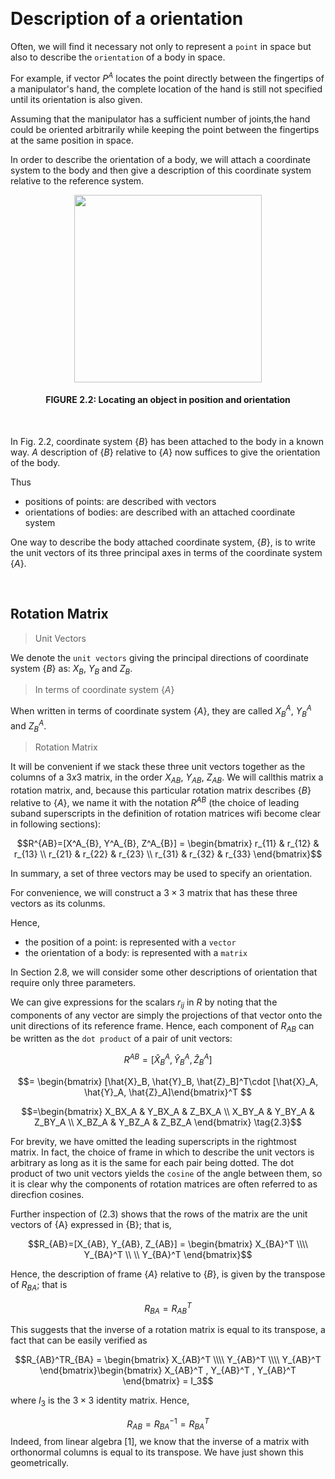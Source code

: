 &emsp;
# Description of a orientation
Often, we will find it necessary not only to represent a `point` in space but also to describe the `orientation` of a body in space. 

For example, if vector $P^A$ locates the point directly between the fingertips of a manipulator's hand, the complete location of the hand is still not specified until its orientation is also given.

Assuming that the manipulator has a sufficient number of joints,the hand could be oriented arbitrarily while keeping the point between the fingertips at the same position in space. 

In order to describe the orientation of a body, we will attach a coordinate system to the body and then give a description of this coordinate system relative to the reference system. 

<div align=center>
    <image src="imgs/2.2.png" width=300>
    <h4>FIGURE 2.2: Locating an object in position and orientation</h>
</div>
&emsp;

In Fig. 2.2, coordinate system $\{B\}$ has been attached to the body in a known way. $A$ description of $\{B\}$ relative to $\{A\}$ now suffices to give the orientation of the body.

Thus
- positions of points: are described with vectors
- orientations of bodies: are described with an attached coordinate system

One way to describe the body attached coordinate system, $\{B\}$, is to write the unit vectors of its three principal axes in terms of the coordinate system $\{A\}$.

&emsp;
## Rotation Matrix
>Unit Vectors

We denote the `unit vectors` giving the principal directions of coordinate system $\{B\}$ as: $X_B$, $Y_B$ and $Z_B$. 

>In terms of coordinate system $\{A\}$

When written in terms of coordinate system $\{A\}$, they are called $X^A_{B}$, $Y^A_{B}$ and $Z^A_{B}$. 

>Rotation Matrix

It will be convenient if we stack these three unit vectors together as the columns of a $3 x 3$ matrix, in the order $X_{AB}$, $Y_{AB}$, $Z_{AB}$. We will callthis matrix a rotation matrix, and, because this particular rotation matrix describes $\{B\}$ relative to $\{A\}$, we name it with the notation $R^{AB}$ (the choice of leading suband superscripts in the definition of rotation matrices wifi become clear in following sections):

$$R^{AB}=[X^A_{B}, Y^A_{B}, Z^A_{B}] = \begin{bmatrix}
r_{11} & r_{12} & r_{13} \\
r_{21} & r_{22} & r_{23} \\
r_{31} & r_{32} & r_{33} \end{bmatrix}$$


In summary, a set of three vectors may be used to specify an orientation. 

For convenience, we will construct a $3 \times 3$ matrix that has these three vectors as its colunms. 

Hence, 
- the position of a point: is represented with a `vector`
- the orientation of a body: is represented with a `matrix` 

In Section 2.8, we will consider some other descriptions of orientation that require only three parameters.

We can give expressions for the scalars $r_{ij}$ in $R$ by noting that the components of any vector are simply the projections of that vector onto the unit directions of its reference frame. Hence, each component of $R_{AB}$ can be written as the `dot product` of a pair of unit vectors:


$$R^{AB}=[\hat{X}^A_{B}, \hat{Y}^A_{B}, \hat{Z}^A_{B}] $$

$$= \begin{bmatrix}
[\hat{X}_B, \hat{Y}_B, \hat{Z}_B]^T\cdot [\hat{X}_A, \hat{Y}_A, \hat{Z}_A]\end{bmatrix}^T $$

$$=\begin{bmatrix}
X_BX_A & Y_BX_A & Z_BX_A \\
X_BY_A & Y_BY_A & Z_BY_A \\
X_BZ_A & Y_BZ_A & Z_BZ_A \end{bmatrix} \tag{2.3}$$



For brevity, we have omitted the leading superscripts in the rightmost matrix. In fact, the choice of frame in which to describe the unit vectors is arbitrary as long as it is the same for each pair being dotted. The dot product of two unit vectors yields the `cosine` of the angle between them, so it is clear why the components of rotation matrices are often referred to as direcfion cosines.

Further inspection of (2.3) shows that the rows of the matrix are the unit vectors of {A} expressed in {B}; that is,

$$R_{AB}=[X_{AB}, Y_{AB}, Z_{AB}] = \begin{bmatrix}
    X_{BA}^T \\\\ Y_{BA}^T \\ \\ Y_{BA}^T 
\end{bmatrix}$$


Hence, the description of frame $\{A\}$ relative to $\{B\}$, is given by the transpose of $R_{BA}$; that is

$$R_{BA} = R_{AB}^T$$

This suggests that the inverse of a rotation matrix is equal to its transpose, a fact that can be easily verified as

$$R_{AB}^TR_{BA} = \begin{bmatrix}
X_{AB}^T \\\\ Y_{AB}^T \\\\ Y_{AB}^T 
\end{bmatrix}\begin{bmatrix}
    X_{AB}^T , Y_{AB}^T , Y_{AB}^T 
\end{bmatrix} = I_3$$

where $I_3$ is the $3 \times 3$ identity matrix. Hence,

$$R_{AB}=R_{BA}^{-1}=R_{BA}^T$$
Indeed, from linear algebra [1], we know that the inverse of a matrix with orthonormal columns is equal to its transpose. We have just shown this geometrically.